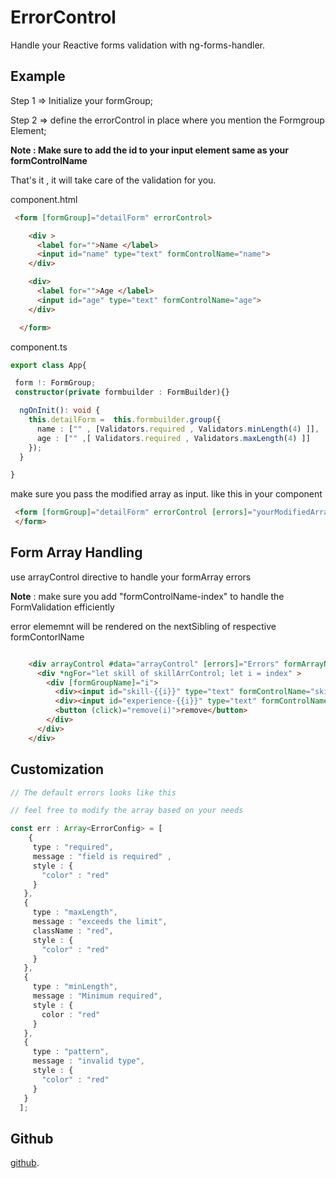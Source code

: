 # ErrorControl

Handle your Reactive forms validation with ng-forms-handler.

## Example

Step 1 => Initialize your formGroup;


Step 2 => define the errorControl in place where you mention the Formgroup Element;

**Note : Make sure to add the id to your input element same as your formControlName**

That's it , it will take care of the validation for you. 

component.html 

````html
 <form [formGroup]="detailForm" errorControl>

    <div >
      <label for="">Name </label>
      <input id="name" type="text" formControlName="name">
    </div> 

    <div>
      <label for="">Age </label>
      <input id="age" type="text" formControlName="age">
    </div> 

  </form>

````

component.ts 

````ts
export class App{

 form !: FormGroup;
 constructor(private formbuilder : FormBuilder){}

  ngOnInit(): void {
    this.detailForm =  this.formbuilder.group({
      name : ["" , [Validators.required , Validators.minLength(4) ]], 
      age : ["" ,[ Validators.required , Validators.maxLength(4) ]]
    });
  }

}

```` 



make sure you pass the modified array as input. like this in your component


````html 
 <form [formGroup]="detailForm" errorControl [errors]="yourModifiedArray">
 </form>

````


## Form Array Handling 

use arrayControl directive to handle your formArray errors 

**Note** : make sure you add "formControlName-index" to handle the FormValidation efficiently

error elememnt will be rendered on the nextSibling of respective formContorlName

```html 

    <div arrayControl #data="arrayControl" [errors]="Errors" formArrayName="skills">
      <div *ngFor="let skill of skillArrControl; let i = index" >
        <div [formGroupName]="i">
          <div><input id="skill-{{i}}" type="text" formControlName="skill"></div>
          <div><input id="experience-{{i}}" type="text" formControlName="experience"></div>
          <button (click)="remove(i)">remove</button>
        </div>
      </div>
    </div>

```


## Customization 

````ts
// The default errors looks like this

// feel free to modify the array based on your needs

const err : Array<ErrorConfig> = [
    {
     type : "required",
     message : "field is required" , 
     style : {
       "color" : "red"
     }
   },
   {
     type : "maxLength",
     message : "exceeds the limit",
     className : "red",
     style : {
       "color" : "red"
     }
   },
   {
     type : "minLength",
     message : "Minimum required",
     style : {
       color : "red"
     }
   },
   {
     type : "pattern",
     message : "invalid type",
     style : {
       "color" : "red"
     }
   }
  ]; 

````
  
## Github
[github](https://github.com/Prasannajaga/error-form-control.git).

